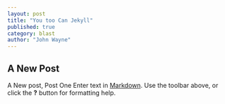 ```yaml
---
layout: post
title: "You too Can Jekyll"  
published: true
category: blast
author: "John Wayne"
---
```


## A New Post
A New post, Post One
Enter text in [Markdown](http://daringfireball.net/projects/markdown/). Use the toolbar above, or click the **?** button for formatting help.
